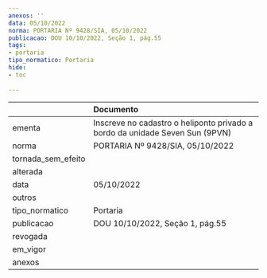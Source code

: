```yaml
---
anexos: ''
data: 05/10/2022
norma: PORTARIA Nº 9428/SIA, 05/10/2022
publicacao: DOU 10/10/2022, Seção 1, pág.55
tags:
- portaria
tipo_normatico: Portaria
hide: 
- toc 
 
---
```


|                    | Documento                                                                    |
|:-------------------|:-----------------------------------------------------------------------------|
| ementa             | Inscreve no cadastro o heliponto privado a bordo da unidade Seven Sun (9PVN) |
| norma              | PORTARIA Nº 9428/SIA, 05/10/2022                                             |
| tornada_sem_efeito |                                                                              |
| alterada           |                                                                              |
| data               | 05/10/2022                                                                   |
| outros             |                                                                              |
| tipo_normatico     | Portaria                                                                     |
| publicacao         | DOU 10/10/2022, Seção 1, pág.55                                              |
| revogada           |                                                                              |
| em_vigor           |                                                                              |
| anexos             |                                                                              |